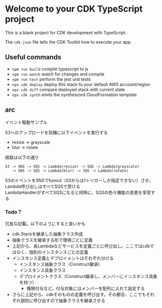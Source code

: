 # Welcome to your CDK TypeScript project

This is a blank project for CDK development with TypeScript.

The `cdk.json` file tells the CDK Toolkit how to execute your app.

## Useful commands

* `npm run build`   compile typescript to js
* `npm run watch`   watch for changes and compile
* `npm run test`    perform the jest unit tests
* `npx cdk deploy`  deploy this stack to your default AWS account/region
* `npx cdk diff`    compare deployed stack with current state
* `npx cdk synth`   emits the synthesized CloudFormation template

## arc

イベント駆動サンプル

S3へのアップロードを契機に以下イベントを実行する  
- resize -> grayscale
- blur -> rotate

経路は以下の通り

```
S3 -> SNS -> SQS -> Lambda(resize) -> SQS -> Lambda(grayscale)
   -> SNS -> SQS -> Lambda(blur) -> SQS -> Lambda(rotate)
```

S3のイベントをSNSでfunout（S3からは1トリガーしか指定できない）させ、Lambda呼び出しはすべてSQSで受ける  
LambdaHandlerがすべてSQSになると同時に、SQSの色々機能の恩恵を享受する  

### Todo？

冗長な記載。以下のようにすると良いかも
- cdk.Stackを継承した抽象クラス作成
- 抽象クラスを継承する形で環境ごとに定義
- 上記から、各Lambdaなどサービスを定義ごとに呼び出し。ここではcdkではなく、個別のインスタンスごとの定義
- インスタンス定義とデプロイメントはそれぞれ分ける
  - インスタンス抽象クラス（Construct継承）
  - インスタンス具象クラス
  - デプロイメントクラス（Construct継承し、メンバーにインスタンス具象を持つ）
    - 権限付与など。付与対象にはメンバーを配列に入れて設定する
- さらに上記から、cdkそのものの定義を呼び出す。その都合、ここでもそれぞれ個別に呼び出すので抽象クラスを継承させる
